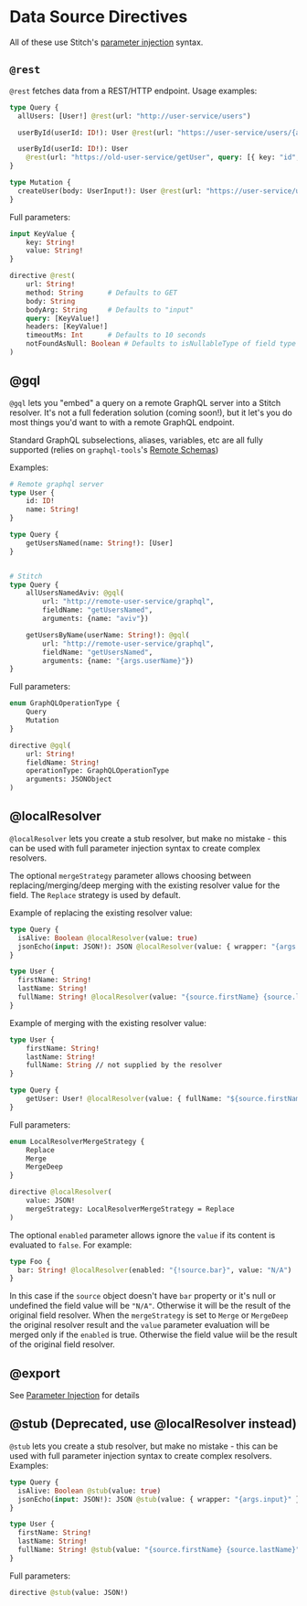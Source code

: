 # Data Source Directives

All of these use Stitch's [parameter injection](./parameter_injection.md) syntax.

## `@rest`

`@rest` fetches data from a REST/HTTP endpoint. Usage examples:

```graphql
type Query {
  allUsers: [User!] @rest(url: "http://user-service/users")

  userById(userId: ID!): User @rest(url: "https://user-service/users/{args.userId}")

  userById(userId: ID!): User
    @rest(url: "https://old-user-service/getUser", query: [{ key: "id", value: "{args.userId}" }])
}

type Mutation {
  createUser(body: UserInput!): User @rest(url: "https://user-service/users", method: "POST", bodyArg: "body")
}
```

Full parameters:

```graphql
input KeyValue {
    key: String!
    value: String!
}

directive @rest(
    url: String!
    method: String      # Defaults to GET
    body: String
    bodyArg: String     # Defaults to "input"
    query: [KeyValue!]
    headers: [KeyValue!]
    timeoutMs: Int      # Defaults to 10 seconds
    notFoundAsNull: Boolean # Defaults to isNullableType of field type
)
```

## @gql

`@gql` lets you "embed" a query on a remote GraphQL server into a Stitch resolver. It's not a full federation solution (coming soon!), but it let's you do most things you'd want to with a remote GraphQL endpoint.

Standard GraphQL subselections, aliases, variables, etc are all fully supported (relies on `graphql-tools`'s [Remote Schemas](https://www.apollographql.com/docs/graphql-tools/remote-schemas/))

Examples:

```graphql
# Remote graphql server
type User {
    id: ID!
    name: String!
}

type Query {
    getUsersNamed(name: String!): [User]
}


# Stitch
type Query {
    allUsersNamedAviv: @gql(
        url: "http://remote-user-service/graphql",
        fieldName: "getUsersNamed",
        arguments: {name: "aviv"})

    getUsersByName(userName: String!): @gql(
        url: "http://remote-user-service/graphql",
        fieldName: "getUsersNamed",
        arguments: {name: "{args.userName}"})
}
```

Full parameters:

```graphql
enum GraphQLOperationType {
    Query
    Mutation
}

directive @gql(
    url: String!
    fieldName: String!
    operationType: GraphQLOperationType
    arguments: JSONObject
)
```

## @localResolver

`@localResolver` lets you create a stub resolver, but make no mistake - this can be used with full parameter injection syntax to create complex resolvers.

The optional `mergeStrategy` parameter allows choosing between replacing/merging/deep merging with the existing resolver value for the field. The `Replace` strategy is used by default.

Example of replacing the existing resolver value:

```graphql
type Query {
  isAlive: Boolean @localResolver(value: true)
  jsonEcho(input: JSON!): JSON @localResolver(value: { wrapper: "{args.input}" })
}

type User {
  firstName: String!
  lastName: String!
  fullName: String! @localResolver(value: "{source.firstName} {source.lastName}")
}
```

Example of merging with the existing resolver value:

```graphql
type User {
    firstName: String!
    lastName: String!
    fullName: String // not supplied by the resolver
}

type Query {
    getUser: User! @localResolver(value: { fullName: "${source.firstName} ${source.lastName}" }, mergeStrategy: Merge)
}
```

Full parameters:

```graphql
enum LocalResolverMergeStrategy {
    Replace
    Merge
    MergeDeep
}

directive @localResolver(
    value: JSON!
    mergeStrategy: LocalResolverMergeStrategy = Replace
)
```

The optional `enabled` parameter allows ignore the `value` if its content is evaluated to `false`.
For example:

```graphql
type Foo {
  bar: String! @localResolver(enabled: "{!source.bar}", value: "N/A")
}
```

In this case if the `source` object doesn't have `bar` property or it's null or undefined the field value will be `"N/A"`. Otherwise it will be the result of the original field resolver.
When the `mergeStrategy` is set to `Merge` or `MergeDeep` the original resolver result and the `value` parameter evaluation will be merged only if the `enabled` is true. Otherwise the field value wiil be the result of the original field resolver.

## @export

See [Parameter Injection](./parameter_injection.md#exports) for details

## @stub (Deprecated, use @localResolver instead)

`@stub` lets you create a stub resolver, but make no mistake - this can be used with full parameter injection syntax to create complex resolvers. Examples:

```graphql
type Query {
  isAlive: Boolean @stub(value: true)
  jsonEcho(input: JSON!): JSON @stub(value: { wrapper: "{args.input}" })
}

type User {
  firstName: String!
  lastName: String!
  fullName: String! @stub(value: "{source.firstName} {source.lastName}")
}
```

Full parameters:

```graphql
directive @stub(value: JSON!)
```
